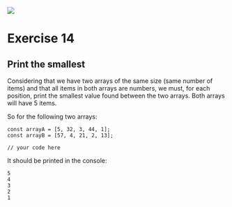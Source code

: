 ![](https://i.imgur.com/xG74tOh.png)

# Exercise 14

## Print the smallest

Considering that we have two arrays of the same size (same number of items) and that all items in both arrays are numbers, we must, for each position, print the smallest value found between the two arrays.
Both arrays will have 5 items.

So for the following two arrays:

```javascript=
const arrayA = [5, 32, 3, 44, 1];
const arrayB = [57, 4, 21, 2, 13];

// your code here
```

It should be printed in the console:

```
5
4
3
2
1
```
